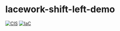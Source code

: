 # lacework-shift-left-demo

[![CIS](https://app.soluble.cloud/api/v1/public/badges/c774d9fb-3958-4edc-a10c-698b18ce1089.svg)](https://app.soluble.cloud/repos/details/github.com/timarenz/lacework-shift-left-demo)  [![IaC](https://app.soluble.cloud/api/v1/public/badges/a4125196-73ad-4c33-84dc-e199f819008f.svg)](https://app.soluble.cloud/repos/details/github.com/timarenz/lacework-shift-left-demo)  
